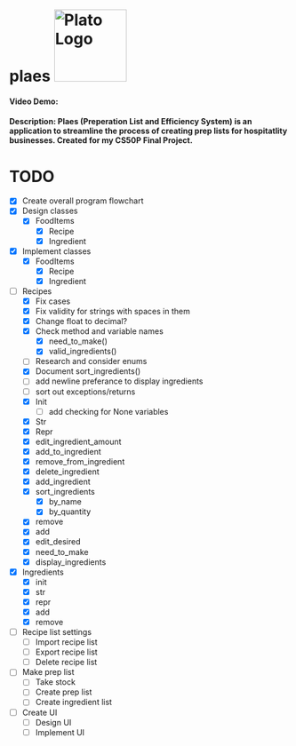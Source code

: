 # plaes <img src="https://i.pinimg.com/originals/3c/0d/5c/3c0d5c3c312abe65951cb4f2d3826097.png" alt="Plato Logo" width="130">
#### Video Demo:  <URL HERE>
#### Description: Plaes (Preperation List and Efficiency System) is an application to streamline the process of creating prep lists for hospitatlity businesses. Created for my CS50P Final Project.
# TODO
- [x] Create overall program flowchart
- [x] Design classes
  - [x] FoodItems
    - [x] Recipe
    - [x] Ingredient
- [x] Implement classes
  - [x] FoodItems
    - [x] Recipe
    - [x] Ingredient
- [ ] Recipes
  - [x] Fix cases
  - [x] Fix validity for strings with spaces in them
  - [x] Change float to decimal?
  - [x] Check method and variable names
    - [x] need_to_make()
    - [x] valid_ingredients()
  - [ ] Research and consider enums
  - [x] Document sort_ingredients()
  - [ ] add newline preferance to display ingredients
  - [ ] sort out exceptions/returns
  - [x] Init
    - [ ] add checking for None variables
  - [x] Str
  - [x] Repr
  - [x] edit_ingredient_amount
  - [x] add_to_ingredient 
  - [x] remove_from_ingredient 
  - [x] delete_ingredient
  - [x] add_ingredient
  - [x] sort_ingredients
    - [x] by_name
    - [x] by_quantity
  - [x] remove
  - [x] add
  - [x] edit_desired
  - [x] need_to_make
  - [x] display_ingredients
- [x] Ingredients
  - [x] init
  - [x] str
  - [x] repr
  - [x] add
  - [x] remove
- [ ] Recipe list settings
  - [ ] Import recipe list
  - [ ] Export recipe list
  - [ ] Delete recipe list
- [ ] Make prep list
  - [ ] Take stock
  - [ ] Create prep list
  - [ ] Create ingredient list
- [ ] Create UI
  - [ ] Design UI
  - [ ] Implement UI
